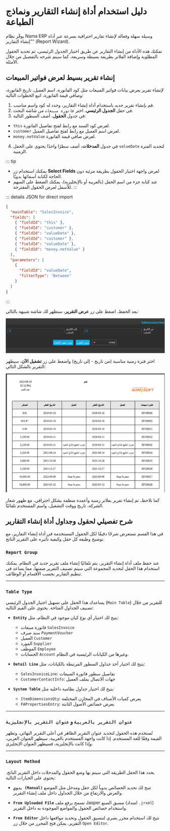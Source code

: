 <rtl>

# دليل استخدام أداة إنشاء التقارير ونماذج الطباعة

يوفّر نظام Nama ERP وسيلة سهلة وفعالة لإنشاء تقارير احترافية بسرعة عبر أداة "إنشاء التقارير" (Report Wizard).

تمكنك هذه الأداة من إنشاء التقارير عن طريق اختيار الجدول الرئيسي، ثم تحديد الحقول المطلوبة وإضافة الفلاتر بطريقة بسيطة وسريعة، كما سيتم شرحه بالتفصيل من خلال الأمثلة.

## إنشاء تقرير بسيط لعرض فواتير المبيعات

لإنشاء تقرير يعرض بيانات فواتير المبيعات مثل كود الفاتورة، اسم العميل، تاريخ الفاتورة، وصافي قيمة الفاتورة، اتبع الخطوات التالية:

1. قم بإنشاء تقرير جديد باستخدام أداة إنشاء التقارير، وحدد له كود واسم مناسب.
2. في حقل **الجدول الرئيسي**، اختر `فاتورة مبيعات` من شاشة البحث.
3. في جدول **الحقول**، أضف السطور التالية:

  * `this` لعرض كود السند مع رابط لفتح تفاصيل الفاتورة.
  * `customer` لعرض اسم العميل مع رابط لفتح تفاصيل العميل.
  * `money.netValue` لعرض صافي قيمة الفاتورة.
4. في جدول **المدخلات**، أضف سطرًا واحدًا يحتوي على الحقل `valueDate` لتحديد الفترة الزمنية.

::: tip

* يمكنك استخدام زر **Select Fields** لعرض واجهة اختيار الحقول بطريقة مرئية دون الحاجة لكتابة أسمائها يدويًا.
* عند كتابة جزء من اسم الحقل (بالعربية أو بالإنجليزية)، يمكنك الضغط على السهم للأسفل لعرض الحقول المقترحة.
:::

::: details JSON for direct import

```json
{
  "mainTable": "SalesInvoice",
  "fields": [
    { "fieldId": "this" },
    { "fieldId": "customer" },
    { "fieldId": "valueDate" },
    { "fieldId": "customer" },
    { "fieldId": "valueDate" },
    { "fieldId": "money.netValue" }
  ],
  "parameters": [
    {
      "fieldId": "valueDate",
      "filterType": "Between"
    }
  ]
}
```
:::

بعد الحفظ، اضغط على زر **عرض التقرير**، ستظهر لك شاشة شبيهة بالتالي:

![تشغيل التقرير - اختيار تاريخ البداية والنهاية](images/report-wizard-ex-1-run-report.png)

اختر فترة زمنية مناسبة (من تاريخ - إلى تاريخ) واضغط على زر **تشغيل الآن**، سيظهر التقرير بالشكل التالي:

![عرض نتيجة التقرير - فواتير المبيعات](images/report-wizard-ex-1-view-result.png)

كما تلاحظ، تم إنشاء تقرير بفلاتر زمنية وأعمدة منظمة بشكل احترافي، مع ظهور شعار الشركة، تاريخ ووقت التشغيل، واسم المستخدم تلقائيًا.

<rtl>

## شرح تفصيلي لحقول وجداول أداة إنشاء التقارير

في هذا القسم نستعرض شرحًا دقيقًا لكل الحقول المستخدمة في أداة إنشاء التقارير، مع توضيح وظيفة كل حقل وكيفية تأثيره على التقرير الناتج.

### `Report Group`

عند حفظ ملف أداة إنشاء التقرير، يتم تلقائيًا إنشاء ملف تقرير جديد في النظام.
يمكنك استخدام هذا الحقل لتحديد المجموعة التي سيتم تصنيف التقرير ضمنها، مما يساعد في تنظيم التقارير بحسب الأقسام أو الوظائف.

---

### `Table Type`

يساعدك هذا الحقل على تسهيل اختيار الجدول الرئيسي (`Main Table`) للتقرير من خلال تصنيف الجداول المتاحة. يحتوي على القيم التالية:

* **`Entity`**
  يتيح لك اختيار أي نوع كيان موجود في النظام، مثل:

  * فاتورة مبيعات `SalesInvoice`
  * سند صرف `PaymentVoucher`
  * العميل `Customer`
  * المورد `Supplier`
  * الموظف `Employee`
  * الحسابات `Account`
    وغيرها من الكيانات الرئيسية في النظام.

* **`Detail Line`**
  يتيح لك اختيار أحد جداول السطور المرتبطة بالكيانات، مثل:

  * `SalesInvoiceLine`: تفاصيل سطور فاتورة المبيعات
  * `CustomerContactInfo`: جهات الاتصال بملف العميل

* **`System Table`**
  يتيح لك اختيار جداول نظامية داخلية مثل:

  * `ItemDimensionsQty`: يعرض كميات الأصناف في المخازن المختلفة
  * `FAPropertiesEntry`: يعرض خصائص الأصول الثابتة

---

### `عنوان التقرير بالعربية` و `عنوان التقرير بالإنجليزية`

تُستخدم هذه الحقول لتحديد عنوان التقرير الظاهر في أعلى التقرير النهائي، وتظهر القيمة وفقًا للغة المستخدم.
إذا كانت واجهة المستخدم بالعربية، سيظهر العنوان العربي، وإذا كانت بالإنجليزية، فسيظهر العنوان الإنجليزي.

---

### `Layout Method`

يحدد هذا الحقل الطريقة التي سيتم بها وضع الحقول والمدخلات داخل التقرير الناتج. يحتوي على الخيارات التالية:

* **`يدوي (Manual)`**
  تتيح لك تحديد الخصائص يدوياً لكل حقل ومدخل مثل الموضع والعرض والارتفاع من خلال الجداول داخل ملف إنشاء التقرير.

* **`From Uploaded File`**
  تسمح برفع ملف Jasper مسبق الصنع (امتداد `.jrxml`) واستخدام خصائص الحقول والمواضع الموجودة به داخل التقرير.

* **`From Editor`**
  تتيح لك استخدام محرر بصري لتنسيق الحقول وتحديد مواقعها داخل التقرير. يمكن فتح المحرر من خلال زر `Open Editor`.

</rtl>

</rtl>
